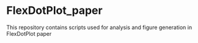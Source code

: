 # FlexDotPlot_paper
This repository contains scripts used for analysis and figure generation in FlexDotPlot paper
